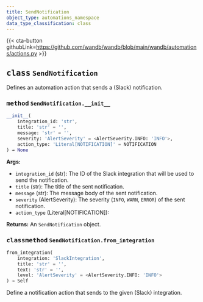 ```yaml
---
title: SendNotification
object_type: automations_namespace
data_type_classification: class
---
```


{{< cta-button githubLink=https://github.com/wandb/wandb/blob/main/wandb/automations/actions.py >}}



## <kbd>class</kbd> `SendNotification`
Defines an automation action that sends a (Slack) notification.


### <kbd>method</kbd> `SendNotification.__init__`

```python
__init__(
    integration_id: 'str',
    title: 'str' = '',
    message: 'str' = '',
    severity: 'AlertSeverity' = <AlertSeverity.INFO: 'INFO'>,
    action_type: 'Literal[NOTIFICATION]' = NOTIFICATION
) → None
```

**Args:**
 
 - `integration_id` (str): The ID of the Slack integration that will be used to send the notification.
 - `title` (str): The title of the sent notification.
 - `message` (str): The message body of the sent notification.
 - `severity` (AlertSeverity): The severity (`INFO`, `WARN`, `ERROR`) of the sent notification.
 - `action_type` (Literal[NOTIFICATION]): 

**Returns:**
 An `SendNotification` object.

### <kbd>classmethod</kbd> `SendNotification.from_integration`

```python
from_integration(
    integration: 'SlackIntegration',
    title: 'str' = '',
    text: 'str' = '',
    level: 'AlertSeverity' = <AlertSeverity.INFO: 'INFO'>
) → Self
```

Define a notification action that sends to the given (Slack) integration.
